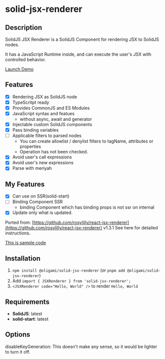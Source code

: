 # solid-jsx-renderer

## Description
SolidJS JSX Renderer is a SolidJS Component for rendering JSX to SolidJS nodes.

It has a JavaScript Runtime inside, and can execute the user's JSX with controlled behavior.

[Launch Demo](https://oligami-0424.github.io/solid-jsx-renderer/)

## Features
- [x] Rendering JSX as SolidJS node
- [x] TypeScritpt ready
- [x] Provides CommonJS and ES Modules
- [x] JavaScript syntax and featues
  - without async, await and generator
- [x] Injectable custom SolidJS components
- [x] Pass binding variables
- [ ] Applicable filters to parsed nodes
  - You can create allowlist / denylist filters to tagName, attributes or properties
  - Operation has not been checked.
- [x] Avoid user's call expressions
- [x] Avoid user's new expressions
- [x] Parse with meriyah
## My Features
- [x] Can use on SSR(solid-start)
- [ ] Binding Component SSR
  - binding Component which has binding props is not ssr on internal
- [x] Update only what is updated.

Ported from:
[https://github.com/rosylilly/react-jsx-renderer](https://github.com/rosylilly/react-jsx-renderer) v1.3.1
See here for detailed instructions.

[This is sample code](https://github.com/oligami-0424/solid-jsx-renderer/tree/main/examples/solidjs)


## Installation

1. `npm install @oligami/solid-jsx-renderer` (or `pnpm add @oligami/solid-jsx-renderer`)
2. Add `import { JSXRenderer } from 'solid-jsx-renderer';`
3. `<JSXRenderer code="Hello, World" />` to render `Hello, World`

## Requirements

- **SolidJS**: latest
- **solid-start**: latest

## Options

disableKeyGeneration:
  This doesn't make any sense, so it would be lighter to turn it off.
